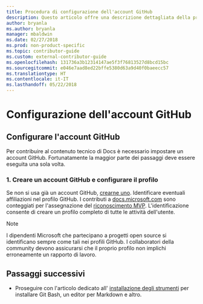 ```yaml
---
title: Procedura di configurazione dell'account GitHub
description: Questo articolo offre una descrizione dettagliata della procedura di configurazione degli account per GitHub, necessari per contribuire al contenuto di docs.microsoft.com.
author: bryanla
ms.author: bryanla
manager: mbaldwin
ms.date: 02/27/2018
ms.prod: non-product-specific
ms.topic: contributor-guide
ms.custom: external-contributor-guide
ms.openlocfilehash: 131736a3b12314147ae5f3f76813527d8bcd15bc
ms.sourcegitcommit: e046e7aad8ed22bffe5380d63a9d40f0baeecc57
ms.translationtype: HT
ms.contentlocale: it-IT
ms.lasthandoff: 05/22/2018
---
```

# <a name="github-account-setup"></a>Configurazione dell'account GitHub

## <a name="set-up-your-github-account"></a>Configurare l'account GitHub

Per contribuire al contenuto tecnico di Docs è necessario impostare un account GitHub. Fortunatamente la maggior parte dei passaggi deve essere eseguita una sola volta.

### <a name="1-create-a-github-account-and-set-up-your-profile"></a>1. Creare un account GitHub e configurare il profilo

Se non si usa già un account GitHub, [crearne uno](https://github.com/join). Identificare eventuali affiliazioni nel profilo GitHub. I contributi a [docs.microsoft.com](https://docs.microsoft.com) sono conteggiati per l'assegnazione del [riconoscimento MVP](https://mvp.microsoft.com). L'identificazione consente di creare un profilo completo di tutte le attività dell'utente.

>[!NOTE]
> I dipendenti Microsoft che partecipano a progetti open source si identificano sempre come tali nei profili GitHub. I collaboratori della community devono assicurarsi che il proprio profilo non implichi erroneamente un rapporto di lavoro.

## <a name="next-steps"></a>Passaggi successivi

* Proseguire con l'articolo dedicato all' [installazione degli strumenti](get-started-setup-tools.md) per installare Git Bash, un editor per Markdown e altro.
